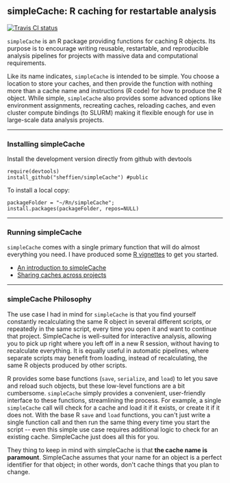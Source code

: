 simpleCache: R caching for restartable analysis
-----------------------------------------------

<a href="https://travis-ci.org/vpnagraj/simpleCache"><img src="https://travis-ci.org/vpnagraj/simpleCache.svg?branch=master" alt="Travis CI status"></img>
</a>

`simpleCache` is an R package providing functions for caching R objects. Its purpose is to encourage writing reusable, restartable, and reproducible analysis pipelines for projects with massive data and computational requirements.

Like its name indicates, `simpleCache` is intended to be simple. You choose a location to store your caches, and then provide the function with nothing more than a cache name and instructions (R code) for how to produce the R object. While simple, `simpleCache` also provides some advanced options like environment assignments, recreating caches, reloading caches, and even cluster compute bindings (to SLURM) making it flexible enough for use in large-scale data analysis projects.

--------------------------------------------------------------------------------
### Installing simpleCache
Install the development version directly from github with devtools

```
require(devtools)
install_github("sheffien/simpleCache") #public
```

To install a local copy:
```
packageFolder = "~/Rn/simpleCache";
install.packages(packageFolder, repos=NULL)
```

--------------------------------------------------------------------------------
### Running simpleCache

`simpleCache` comes with a single primary function that will do almost everything you need. I have produced some [R vignettes](vignettes/) to get you started. 

* [An introduction to simpleCache](vignettes/simpleCacheIntroduction.Rmd)
* [Sharing caches across projects](vignettes/sharingCaches.Rmd)

--------------------------------------------------------------------------------
### simpleCache Philosophy

The use case I had in mind for `simpleCache` is that you find yourself constantly recalculating the same R object in several different scripts, or repeatedly in the same script, every time you open it and want to continue that project. SimpleCache is well-suited for interactive analysis, allowing you to pick up right where you left off in a new R session, without having to recalculate everything. It is equally useful in automatic pipelines, where separate scripts may benefit from loading, instead of recalculating, the same R objects produced by other scripts.

R provides some base functions (`save`, `serialize`, and `load`) to let you save and reload such objects, but these low-level functions are a bit cumbersome. `simpleCache` simply provides a convenient, user-friendly interface to these functions, streamlining the process. For example, a single `simpleCache` call will check for a cache and load it if it exists, or create it if it does not. With the base R `save` and `load` functions, you can't just write a single function call and then run the same thing every time you start the script -- even this simple use case requires additional logic to check for an existing cache. SimpleCache just does all this for you.

They thing to keep in mind with simpleCache is that **the cache name is paramount**. SimpleCache assumes that your name for an object is a perfect identifier for that object; in other words, don't cache things that you plan to change.














